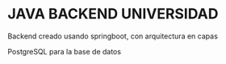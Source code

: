 JAVA BACKEND UNIVERSIDAD
==

Backend creado usando springboot, con arquitectura en capas

PostgreSQL para la base de datos